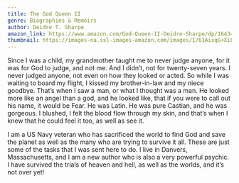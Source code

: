 ```yaml
---
title: The God Queen II
genre: Biographies & Memoirs
author: Deidre T. Sharpe
amazon_link: https://www.amazon.com/God-Queen-II-Deidre-Sharpe/dp/1643458175/ref=tmm_pap_swatch_0?_encoding=UTF8&qid=1643532703&sr=8-1
thumbnail: https://images-na.ssl-images-amazon.com/images/I/61AixqG+XiL.jpg
---
```

Since I was a child, my grandmother taught me to never judge anyone, for it was for God to judge, and not me. And I didn’t, not for twenty-seven years. I never judged anyone, not even on how they looked or acted. So while I was waiting to board my flight, I kissed my brother-in-law and my niece goodbye. That’s when I saw a man, or what I thought was a man. He looked more like an angel than a god, and he looked like, that if you were to call out his name, it would be Fear. He was Latin. He was pure Castian, and he was gorgeous. I blushed, I felt the blood flow through my skin, and that’s when I knew that he could feel it too, as well as see it. 

I am a US Navy veteran who has sacrificed the world to find God and save the planet as well as the many who are trying to survive it all. These are just some of the tasks that I was sent here to do. I live in Danvers, Massachusetts, and I am a new author who is also a very powerful psychic. I have survived the trials of heaven and hell, as well as the worlds, and it’s not over yet!